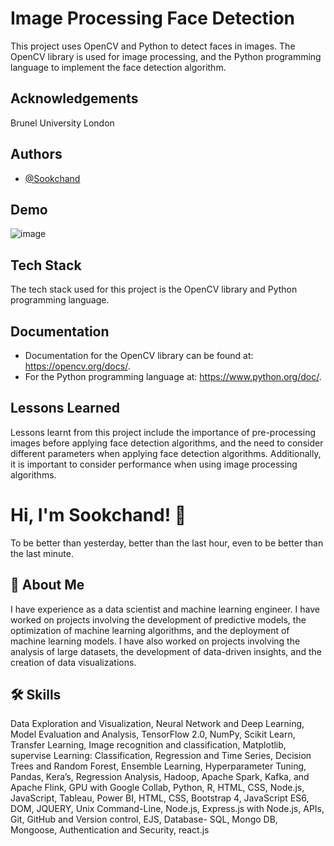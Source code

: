 
# Image Processing Face Detection

This project uses OpenCV and Python to detect faces in images. The OpenCV library is used for image processing, and the Python programming language to implement the face detection algorithm. 

## Acknowledgements

Brunel University London


## Authors

- [@Sookchand](https://github.com/Sookchand)


## Demo

![image](https://user-images.githubusercontent.com/34344439/209948393-ea1a7b56-1edd-4d6a-b7aa-2ab2755c1d4a.png)


## Tech Stack

The tech stack used for this project is the OpenCV library and Python programming language.

## Documentation

- Documentation for the OpenCV library can be found at: https://opencv.org/docs/.
- For the Python programming language at: https://www.python.org/doc/.


## Lessons Learned

Lessons learnt from this project include the importance of pre-processing images before applying face detection algorithms, and the need to consider different parameters when applying face detection algorithms. Additionally, it is important to consider performance when using image processing algorithms.
# Hi, I'm Sookchand! 👋
To be better than yesterday, better than the last hour, even to be better than the last
minute.


## 🚀 About Me
I have experience as a data scientist and machine learning engineer. I have worked on
projects involving the development of predictive models, the optimization of machine
learning algorithms, and the deployment of machine learning models. I have also worked on
projects involving the analysis of large datasets, the development of data-driven insights,
and the creation of data visualizations.

## 🛠 Skills
Data Exploration and Visualization, Neural Network and Deep Learning, Model Evaluation
and Analysis, TensorFlow 2.0, NumPy, Scikit Learn, Transfer Learning, Image recognition and
classification, Matplotlib, supervise Learning: Classification, Regression and Time Series,
Decision Trees and Random Forest, Ensemble Learning, Hyperparameter Tuning, Pandas,
Kera’s, Regression Analysis, Hadoop, Apache Spark, Kafka, and Apache Flink, GPU with
Google Collab, Python, R, HTML, CSS, Node.js, JavaScript, Tableau, Power BI, HTML, CSS,
Bootstrap 4, JavaScript ES6, DOM, JQUERY, Unix Command-Line, Node.js, Express.js with Node.js,
APIs, Git, GitHub and Version control, EJS, Database- SQL, Mongo DB, Mongoose, Authentication and
Security, react.js
